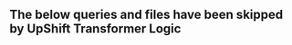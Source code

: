 The below queries and files have been skipped by UpShift Transformer Logic
--------------------------------------------------------------------------------
